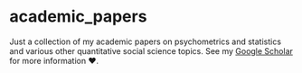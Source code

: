 # academic_papers
Just a collection of my academic papers on psychometrics and statistics and various other quantitative social science topics. See my [Google Scholar](https://scholar.google.com/citations?user=F3Rz0f0AAAAJ&hl=en) for more information ❤. 
